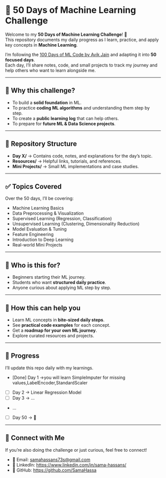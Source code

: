 
# 🧠 50 Days of Machine Learning Challenge  

Welcome to my **50 Days of Machine Learning Challenge**! 🚀  
This repository documents my daily progress as I learn, practice, and apply key concepts in **Machine Learning**.  

I’m following the [100 Days of ML Code by Avik Jain](https://github.com/Avik-Jain/100-Days-Of-ML-Code/tree/master) and adapting it into **50 focused days**.  
Each day, I’ll share notes, code, and small projects to track my journey and help others who want to learn alongside me.  

---

## 📌 Why this challenge?  
- To build a **solid foundation** in ML.  
- To practice **coding ML algorithms** and understanding them step by step.  
- To create a **public learning log** that can help others.  
- To prepare for **future ML & Data Science projects**.  

---

## 📂 Repository Structure  
- **Day X/** → Contains code, notes, and explanations for the day’s topic.  
- **Resources/** → Helpful links, tutorials, and references.  
- **Mini Projects/** → Small ML implementations and case studies.  

---

## ✅ Topics Covered  
Over the 50 days, I’ll be covering:  
- Machine Learning Basics  
- Data Preprocessing & Visualization  
- Supervised Learning (Regression, Classification)  
- Unsupervised Learning (Clustering, Dimensionality Reduction)  
- Model Evaluation & Tuning  
- Feature Engineering  
- Introduction to Deep Learning  
- Real-world Mini Projects  

---

## 🙌 Who is this for?  
- Beginners starting their ML journey.  
- Students who want **structured daily practice**.  
- Anyone curious about applying ML step by step.  

---

## 🌟 How this can help you  
- Learn ML concepts in **bite-sized daily steps**.  
- See **practical code examples** for each concept.  
- Get a **roadmap for your own ML journey**.  
- Explore curated resources and projects.  

---

## 📅 Progress  
I’ll update this repo daily with my learnings.  
- [Done] Day 1 →you will learn SimpleImputer for missing values,LabelEncoder,StandardScaler  
- [ ] Day 2 → Linear Regression Model 
- [ ] Day 3 → …  
- …  
- [ ] Day 50 → 🎉  

---

## 🔗 Connect with Me  
If you’re also doing the challenge or just curious, feel free to connect!  

- 📧 Email: samahassans73s@gmail.com  
- 💼 LinkedIn: https://www.linkedin.com/in/sama-hassans/  
- 🐙 GitHub: https://github.com/SamaHassa 
  

